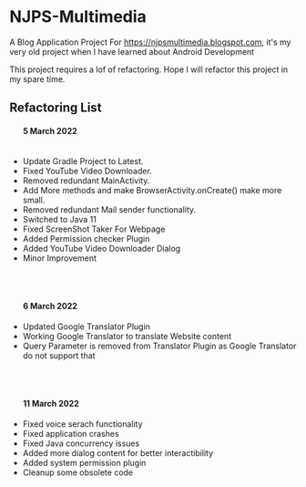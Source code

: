 # NJPS-Multimedia
A Blog Application Project For <a href="https://njpsmultimedia.blogspot.com">https://njpsmultimedia.blogspot.com</a>, it's my very old project when I have learned about Android Development


This project requires a lof of refactoring. Hope I will refactor this project in my spare time.


## Refactoring List

<ul> <h4>5 March 2022</h4>
    <br />
    <li> Update Gradle Project to Latest.</li>
    <li> Fixed YouTube Video Downloader.</li>
    <li> Removed redundant MainActivity.</li>
    <li> Add More methods and make BrowserActivity.onCreate() make more small.</li>
    <li> Removed redundant Mail sender functionality.</li>
    <li> Switched to Java 11 </li>
    <li> Fixed ScreenShot Taker For Webpage </li>
    <li> Added Permission checker Plugin</li>
    <li> Added YouTube Video Downloader Dialog</li>
    <li> Minor Improvement </li>
</ul>

<br />
<br />
<ul> <h4>6 March 2022</h4>
    <li> Updated Google Translator Plugin</li>
    <li> Working Google Translator to translate Website content</li>
    <li> Query Parameter is removed from Translator Plugin as Google Translator do not support that</li>

</ul>

<br />
<br />
<ul> <h4>11 March 2022</h4>
    <li> Fixed voice serach functionality</li>
    <li> Fixed application crashes </li>
    <li> Fixed Java concurrency issues</li>
    <li> Added more dialog content for better interactibility</li>
    <li> Added system permission plugin </li>
    <li> Cleanup some obsolete code </li>

</ul>
